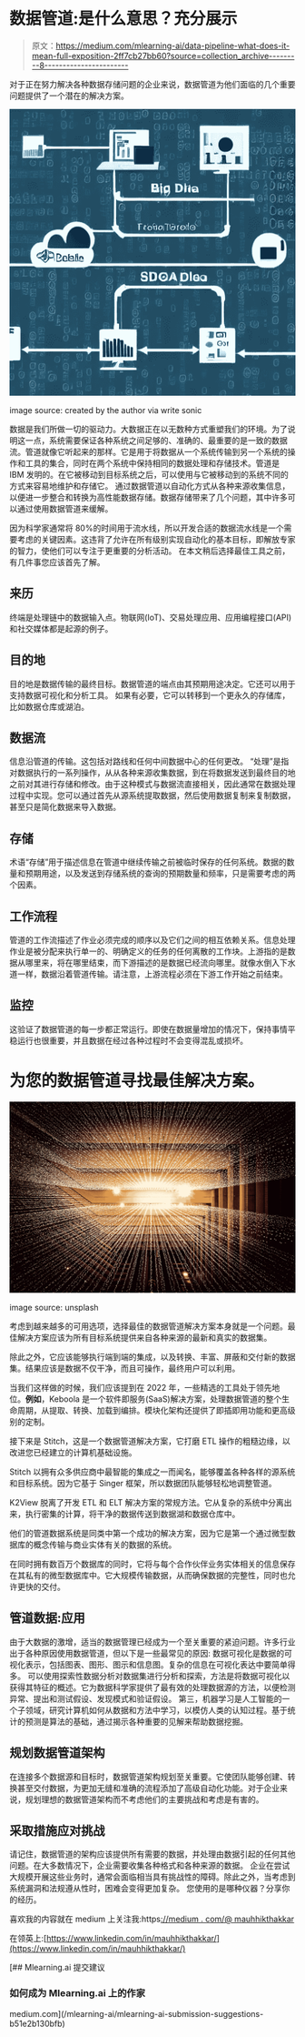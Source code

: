 # 数据管道:是什么意思？充分展示

> 原文：<https://medium.com/mlearning-ai/data-pipeline-what-does-it-mean-full-exposition-2ff7cb27bb60?source=collection_archive---------8----------------------->

对于正在努力解决各种数据存储问题的企业来说，数据管道为他们面临的几个重要问题提供了一个潜在的解决方案。

![](img/bae35226084b9efcdac0f7d3d8625e6d.png)

image source: created by the author via write sonic

数据是我们所做一切的驱动力。大数据正在以无数种方式重塑我们的环境。为了说明这一点，系统需要保证各种系统之间足够的、准确的、最重要的是一致的数据流。管道就像它听起来的那样。它是用于将数据从一个系统传输到另一个系统的操作和工具的集合，同时在两个系统中保持相同的数据处理和存储技术。管道是 IBM 发明的。在它被移动到目标系统之后，可以使用与它被移动到的系统不同的方式来容易地维护和存储它。
通过数据管道以自动化方式从各种来源收集信息，以便进一步整合和转换为高性能数据存储。数据存储带来了几个问题，其中许多可以通过使用数据管道来缓解。

因为科学家通常将 80%的时间用于流水线，所以开发合适的数据流水线是一个需要考虑的关键因素。这违背了允许在所有级别实现自动化的基本目标，即解放专家的智力，使他们可以专注于更重要的分析活动。
在本文稍后选择最佳工具之前，有几件事您应该首先了解。

## **来历**

终端是处理链中的数据输入点。物联网(IoT)、交易处理应用、应用编程接口(API)和社交媒体都是起源的例子。

## 目的地

目的地是数据传输的最终目标。数据管道的端点由其预期用途决定。它还可以用于支持数据可视化和分析工具。
如果有必要，它可以转移到一个更永久的存储库，比如数据仓库或湖泊。

## **数据流**

信息沿管道的传输。这包括对路线和任何中间数据中心的任何更改。
“处理”是指对数据执行的一系列操作，从从各种来源收集数据，到在将数据发送到最终目的地之前对其进行存储和修改。由于这种模式与数据流直接相关，因此通常在数据处理过程中实现。您可以通过首先从源系统提取数据，然后使用数据复制来复制数据，甚至只是简化数据来导入数据。

## **存储**

术语“存储”用于描述信息在管道中继续传输之前被临时保存的任何系统。数据的数量和预期用途，以及发送到存储系统的查询的预期数量和频率，只是需要考虑的两个因素。

## **工作流程**

管道的工作流描述了作业必须完成的顺序以及它们之间的相互依赖关系。信息处理作业是被分配来执行单一的、明确定义的任务的任何离散的工作块。上游指的是数据从哪里来，将在哪里结束，而下游描述的是数据已经流向哪里。就像水倒入下水道一样，数据沿着管道传输。请注意，上游流程必须在下游工作开始之前结束。

## **监控**

这验证了数据管道的每一步都正常运行。即使在数据量增加的情况下，保持事情平稳运行也很重要，并且数据在经过各种过程时不会变得混乱或损坏。

# **为您的数据管道寻找最佳解决方案。**

![](img/4b3aa8e47ef4aec4e3b84e68202b6b7f.png)

image source: unsplash

考虑到越来越多的可用选项，选择最佳的数据管道解决方案本身就是一个问题。最佳解决方案应该为所有目标系统提供来自各种来源的最新和真实的数据集。

除此之外，它应该能够执行端到端的集成，以及转换、丰富、屏蔽和交付新的数据集。结果应该是数据不仅干净，而且可操作，最终用户可以利用。

当我们这样做的时候，我们应该提到在 2022 年，一些精选的工具处于领先地位。**例如**，Keboola 是一个软件即服务(SaaS)解决方案，处理数据管道的整个生命周期，从提取、转换、加载到编排。模块化架构还提供了即插即用功能和更高级别的定制。

接下来是 Stitch，这是一个数据管道解决方案，它打磨 ETL 操作的粗糙边缘，以改进您已经建立的计算机基础设施。

Stitch 以拥有众多供应商中最智能的集成之一而闻名，能够覆盖各种各样的源系统和目标系统。因为它基于 Singer 框架，所以数据团队能够轻松地调整管道。

K2View 脱离了开发 ETL 和 ELT 解决方案的常规方法。它从复杂的系统中分离出来，执行密集的计算，将干净的数据传送到数据湖和数据仓库中。

他们的管道数据系统是同类中第一个成功的解决方案，因为它是第一个通过微型数据库的概念传输与商业实体有关的数据的系统。

在同时拥有数百万个数据库的同时，它将与每个合作伙伴业务实体相关的信息保存在其私有的微型数据库中。它大规模传输数据，从而确保数据的完整性，同时也允许更快的交付。

## **管道数据:应用**

由于大数据的激增，适当的数据管理已经成为一个至关重要的紧迫问题。许多行业出于各种原因使用数据管道，但以下是一些最常见的原因:
数据可视化是数据的可视化表示，包括图表、图形、图示和信息图。复杂的信息在可视化表达中要简单得多。
可以使用探索性数据分析对数据集进行分析和探索，方法是将数据可视化以获得其特征的概述。它为数据科学家提供了最有效的处理数据源的方法，以便检测异常、提出和测试假设、发现模式和验证假设。
第三，机器学习是人工智能的一个子领域，研究计算机如何从数据和方法中学习，以模仿人类的认知过程。基于统计的预测是算法的基础，通过揭示各种重要的见解来帮助数据挖掘。

## **规划数据管道架构**

在连接多个数据源和目标时，数据管道架构规划至关重要。它使团队能够创建、转换甚至交付数据，为更加无缝和准确的流程添加了高级自动化功能。对于企业来说，规划理想的数据管道架构而不考虑他们的主要挑战和考虑是有害的。

## **采取措施应对挑战**

请记住，数据管道的架构应该提供所有需要的数据，并处理由数据引起的任何其他问题。在大多数情况下，企业需要收集各种格式和各种来源的数据。
企业在尝试大规模开展这些业务时，通常会面临相当具有挑战性的障碍。除此之外，当考虑到系统漏洞和法规遵从性时，困难会变得更加复杂。
您使用的是哪种仪器？分享你的经历。

喜欢我的内容就在 medium 上关注我:https[://medium . com/@ mauhhikthakkar](/@mauhhikthakkar)

在领英上:[https://www.linkedin.com/in/mauhhikthakkar/](https://www.linkedin.com/in/mauhhikthakkar/)

[](/mlearning-ai/mlearning-ai-submission-suggestions-b51e2b130bfb) [## Mlearning.ai 提交建议

### 如何成为 Mlearning.ai 上的作家

medium.com](/mlearning-ai/mlearning-ai-submission-suggestions-b51e2b130bfb)